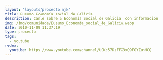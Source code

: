 ```yaml
---
layout: 'layouts/proxecto.njk'
title: Eusumo Economía social de Galicia
description: Canle sobre a Economía Social de Galicia, con información útil para todas as persoas emprendedoras neste eido e as que queren emprender nel. Experiencias de éxito en cooperativismo, sociedades laborais, centros especiais de emprego, empresas de inserción...
img: /img/comunidade/Eusumo_Economia_social_de_Galicia.webp
date: 2010-11-09 11:37:19
type: proxecto
tags:
  - youtube
redes:
  youtube: https://www.youtube.com/channel/UCKc57DzFFX3xQ9FGYZuhHCQ
---
```

